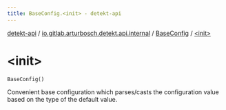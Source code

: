 ```yaml
---
title: BaseConfig.<init> - detekt-api
---
```


[detekt-api](../../index.html) / [io.gitlab.arturbosch.detekt.api.internal](../index.html) / [BaseConfig](index.html) / [&lt;init&gt;](./-init-.html)

# &lt;init&gt;

`BaseConfig()`

Convenient base configuration which parses/casts the configuration value based on the type of the default value.

